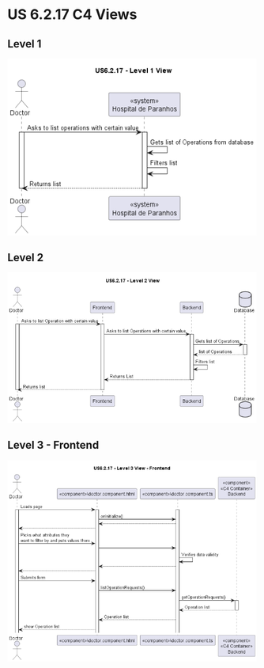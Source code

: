 # US 6.2.17 C4 Views
## Level 1
![](level-1/US6-2-17-level-1-view.png)
## Level 2
![](level-2/US6-2-17-level-2-view.png)
## Level 3 - Frontend
![](level-3/US6-2-17-level-3-view-frontend.png)